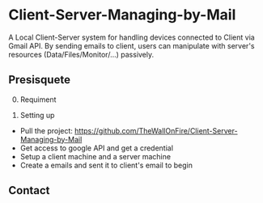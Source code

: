 # Client-Server-Managing-by-Mail
A Local Client-Server system for handling devices connected to Client via Gmail API. By sending emails to client, users can manipulate with server's resources (Data/Files/Monitor/...) passively.

## Presisquete
0. Requiment

1. Setting up

- Pull the project: https://github.com/TheWallOnFire/Client-Server-Managing-by-Mail
- Get access to google API and get a credential
- Setup a client machine and a server machine
- Create a emails and sent it to client's email to begin


## Contact